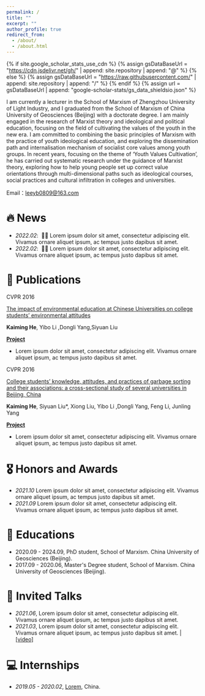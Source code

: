 ```yaml
---
permalink: /
title: ""
excerpt: ""
author_profile: true
redirect_from: 
  - /about/
  - /about.html
---
```


{% if site.google_scholar_stats_use_cdn %}
{% assign gsDataBaseUrl = "https://cdn.jsdelivr.net/gh/" | append: site.repository | append: "@" %}
{% else %}
{% assign gsDataBaseUrl = "https://raw.githubusercontent.com/" | append: site.repository | append: "/" %}
{% endif %}
{% assign url = gsDataBaseUrl | append: "google-scholar-stats/gs_data_shieldsio.json" %}

<span class='anchor' id='about-me'></span>


I am currently a lecturer in the School of Marxism of Zhengzhou University of Light Industry, and I graduated from the School of Marxism of China University of Geosciences (Beijing) with a doctorate degree. I am mainly engaged in the research of Marxist theory and ideological and political education, focusing on the field of cultivating the values of the youth in the new era. I am committed to combining the basic principles of Marxism with the practice of youth ideological education, and exploring the dissemination path and internalisation mechanism of socialist core values among youth groups. In recent years, focusing on the theme of ‘Youth Values Cultivation’, he has carried out systematic research under the guidance of Marxist theory, exploring how to help young people set up correct value orientations through multi-dimensional paths such as ideological courses, social practices and cultural infiltration in colleges and universities.

Email：leeyb0809@163.com


# 🔥 News
- *2022.02*: &nbsp;🎉🎉 Lorem ipsum dolor sit amet, consectetur adipiscing elit. Vivamus ornare aliquet ipsum, ac tempus justo dapibus sit amet. 
- *2022.02*: &nbsp;🎉🎉 Lorem ipsum dolor sit amet, consectetur adipiscing elit. Vivamus ornare aliquet ipsum, ac tempus justo dapibus sit amet. 

# 📝 Publications 

<div class='paper-box'><div class='paper-box-image'><div><div class="badge">CVPR 2016</div></div>
<div class='paper-box-text' markdown="1">

[The impact of environmental education at Chinese Universities on college students’ environmental attitudes](https://journals.plos.org/plosone/article?id=10.1371/journal.pone.0299231)

**Kaiming He**, Yibo Li ,Dongli Yang,Siyuan Liu

[**Project**](https://scholar.google.com/citations?view_op=view_citation&hl=zh-CN&user=DhtAFkwAAAAJ&citation_for_view=DhtAFkwAAAAJ:ALROH1vI_8AC) <strong><span class='show_paper_citations' data='DhtAFkwAAAAJ:ALROH1vI_8AC'></span></strong>
- Lorem ipsum dolor sit amet, consectetur adipiscing elit. Vivamus ornare aliquet ipsum, ac tempus justo dapibus sit amet. 
</div>
</div>

<div class='paper-box'><div class='paper-box-image'><div><div class="badge">CVPR 2016</div></div>
<div class='paper-box-text' markdown="1">

[College students’ knowledge, attitudes, and practices of garbage sorting and their associations: a cross-sectional study of several universities in Beijing, China](https://www.frontiersin.org/journals/public-health/articles/10.3389/fpubh.2024.1328583/full?utm_source=Email_to_authors_&utm_medium=Email&utm_content=T1_11.5e1_author&utm_campaign=Email_publication&field&journalName=Frontiers_in_Public_Health&id=1328583)

**Kaiming He**, Siyuan Liu*, Xiong Liu, Yibo Li ,Dongli Yang, Feng Li, Junling Yang

[**Project**](https://scholar.google.com/citations?view_op=view_citation&hl=zh-CN&user=DhtAFkwAAAAJ&citation_for_view=DhtAFkwAAAAJ:ALROH1vI_8AC) <strong><span class='show_paper_citations' data='DhtAFkwAAAAJ:ALROH1vI_8AC'></span></strong>
- Lorem ipsum dolor sit amet, consectetur adipiscing elit. Vivamus ornare aliquet ipsum, ac tempus justo dapibus sit amet. 
</div>
</div>


# 🎖 Honors and Awards
- *2021.10* Lorem ipsum dolor sit amet, consectetur adipiscing elit. Vivamus ornare aliquet ipsum, ac tempus justo dapibus sit amet. 
- *2021.09* Lorem ipsum dolor sit amet, consectetur adipiscing elit. Vivamus ornare aliquet ipsum, ac tempus justo dapibus sit amet. 

# 📖 Educations
- 2020.09 - 2024.09, PhD student, School of Marxism. China University of Geosciences (Beijing). 
- 2017.09 - 2020.06, Master's Degree student, School of Marxism. China University of Geosciences (Beijing). 

# 💬 Invited Talks
- *2021.06*, Lorem ipsum dolor sit amet, consectetur adipiscing elit. Vivamus ornare aliquet ipsum, ac tempus justo dapibus sit amet. 
- *2021.03*, Lorem ipsum dolor sit amet, consectetur adipiscing elit. Vivamus ornare aliquet ipsum, ac tempus justo dapibus sit amet.  \| [\[video\]](https://github.com/)

# 💻 Internships
- *2019.05 - 2020.02*, [Lorem](https://github.com/), China.